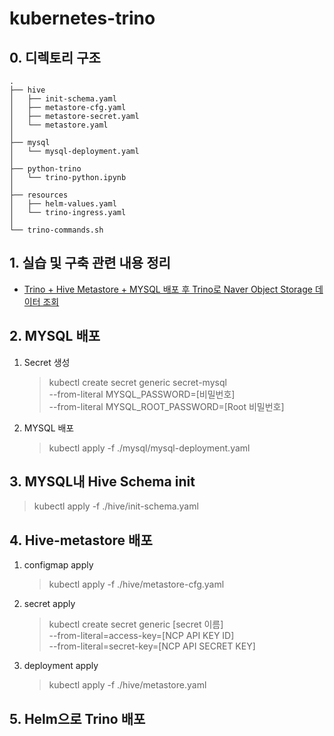 # kubernetes-trino

## 0. 디렉토리 구조
```
.
├── hive
│   ├── init-schema.yaml
│   ├── metastore-cfg.yaml
│   ├── metastore-secret.yaml
│   └── metastore.yaml
│
├── mysql
│   └── mysql-deployment.yaml
│
├── python-trino
│   └── trino-python.ipynb
│
├── resources
│   ├── helm-values.yaml
│   └── trino-ingress.yaml
│
└── trino-commands.sh
```

## 1. 실습 및 구축 관련 내용 정리
- [Trino + Hive Metastore + MYSQL 배포 후 Trino로 Naver Object Storage 데이터 조회](https://velog.io/@newnew_daddy/K8S02)
## 2. MYSQL 배포
1. Secret 생성
    > kubectl create secret generic secret-mysql \
        --from-literal MYSQL_PASSWORD=[비밀번호] \
        --from-literal MYSQL_ROOT_PASSWORD=[Root 비밀번호] 

2. MYSQL 배포
    > kubectl apply -f ./mysql/mysql-deployment.yaml

## 3. MYSQL내 Hive Schema init
> kubectl apply -f ./hive/init-schema.yaml

## 4. Hive-metastore 배포
1. configmap apply
    > kubectl apply -f ./hive/metastore-cfg.yaml

2. secret apply
    > kubectl create secret generic [secret 이름] \
    --from-literal=access-key=[NCP API KEY ID] \
    --from-literal=secret-key=[NCP API SECRET KEY]

3. deployment apply
    > kubectl apply -f ./hive/metastore.yaml

## 5. Helm으로 Trino 배포
